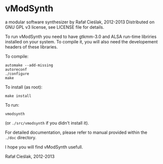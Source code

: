 vModSynth
===
a modular software synthesizer
by Rafał Cieślak, 2012-2013
Distributed on GNU GPL v3 license, see LICENSE file for details.

To run vModSynth you need to have gtkmm-3.0 and ALSA run-time libriries installed on your system.
To compile it, you will also need the developement headers of these libraries.

To compile:

    automake --add-missing
    autoreconf
    ./configure
    make

To install (as root):

    make install

To run:

    vmodsynth

(or `./src/vmodsynth` if you didn't install it).

For detailed documentation, please refer to manual provided within the `./doc` directory.

I hope you will find vModSynth usefull.

Rafał Cieślak, 2012-2013
